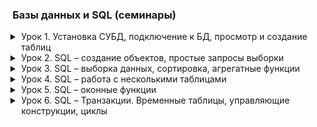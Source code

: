### Базы данных и SQL (семинары)

<details class="desc" data-name="lesson1"><summary>Урок 1. Установка СУБД, подключение к БД, просмотр и создание таблиц</summary>

[Работа во время семинара](lesson1/work.sql)\
[Домашнее задание](lesson1/homework.sql)

```text
1. Создайте таблицу с мобильными телефонами, используя графический интерфейс. Заполните БД данными
2. Выведите название, производителя и цену для товаров, количество которых превышает 2
3. Выведите весь ассортимент товаров марки “Samsung”
4. Выведите информацию о телефонах, где суммарный чек больше 100 000 и меньше 145 000**

*** С помощью регулярных выражений найти (можно использовать операторы “LIKE”, “RLIKE” для 4.3):
4.1. Товары, в которых есть упоминание "Iphone"
4.2. "Galaxy"
4.3. Товары, в которых есть ЦИФРЫ
4.4. Товары, в которых есть ЦИФРА "8"
```

</details>

<details class="desc" data-name="lesson2"><summary>Урок 2. SQL – создание объектов, простые запросы выборки</summary>

[Работа во время семинара](lesson2/work.sql)\
[Домашнее задание](lesson2/homework/homework.sql)

```text
1. Используя операторы языка SQL, создайте табличку “sales”. Заполните ее данными
2. Сгруппируйте значений количества в 3 сегмента — меньше 100, 100-300 и больше 300.
3. Создайте таблицу “orders”, заполните ее значениями. Покажите “полный” статус заказа, используя оператор CASE

Дополнительное задание к первым 2 урокам:
1. CRUD - операции на любом ЯП. Коннект с БД через С#, к примеру

Файл со скриптом прикреплен к материалам(interview.sql):
№1. Используя оператор ALTER TABLE, установите внешний ключ в одной из таблиц (clients-posts)
№2. Без оператора JOIN, верните заголовок публикации, текст с описанием, идентификатор клиента, опубликовавшего публикацию и логин данного клиента.
№3. Выполните поиск по публикациям, автором которых является клиент "Mikle".
```

</details>

<details class="desc" data-name="lesson3"><summary>Урок 3. SQL – выборка данных, сортировка, агрегатные функции</summary>

[Работа во время семинара](lesson3/work/)\
[Домашнее задание](lesson3/homework.sql)

```text
Отсортируйте данные по полю заработная плата (salary) в порядке: убывания; возрастания
Выведите 5 максимальных заработных плат (saraly)
Посчитайте суммарную зарплату (salary) по каждой специальности (роst)
Найдите кол-во сотрудников с специальностью (post) «Рабочий» в возрасте от 24 до 49 лет включительно.
Найдите количество специальностей
Выведите специальности, у которых средний возраст сотрудников меньше 30 лет

Доп:
Внутри каждой должности вывести ТОП-2 по ЗП (2 самых высокооплачиваемых сотрудника по ЗП внутри каждой должности)
Доп по базе данных для ВК(in progress):
....
-- Посчитать количество документов у каждого пользователя
-- Посчитать лайки для моих документов (моих медиа)
```

</details>

<details class="desc" data-name="lesson4"><summary>Урок 4. SQL – работа с несколькими таблицами</summary>

[Работа во время семинара](lesson4/work/work.sql)\
[Домашнее задание](lesson4/homework/homework.sql)

```text
Табличка: https://drive.google.com/file/d/1TZzW8ZlDdvIfDC9C46bUeILey6opQjdu/view?usp=share_link
Используя JOIN-ы, выполните следующие операции:
    Вывести всех котиков по магазинам по id (условие соединения shops.id = cats.shops_id)
    Вывести магазин, в котором продается кот “Мурзик” (попробуйте выполнить 2 способами)
    Вывести магазины, в которых НЕ продаются коты “Мурзик” и “Zuza”
Табличка (после слов “Последнее задание, таблица:”): https://drive.google.com/file/d/1TZzW8ZlDdvIfDC9C46bUeILey6opQjdu/view?usp=share_link
Вывести название и цену для всех анализов, которые продавались 5 февраля 2020 и всю следующую неделю.
Есть таблица анализов Analysis: (an_id — ID анализа; an_name — название анализа; an_cost — себестоимость анализа; an_price — розничная цена анализа; an_group — группа анализов.)
Есть таблица групп анализов Groups: (gr_id — ID группы; gr_name — название группы; gr_temp — температурный режим хранения.)
Есть таблица заказов Orders: (ord_id — ID заказа; ord_datetime — дата и время заказа; ord_an — ID анализа.)

Допы:
Табличка: https://drive.google.com/file/d/1PQn576YVakvlWrIgIjSP9YEf5id4cqYs/view?usp=sharing
1. Вывести на экран сколько машин каждого цвета для машин марок BMW и LADA
2. Вывести на экран марку авто и количество AUTO не этой марки

Допы к соц.сети:
Подсчитать общее количество лайков, которые получили пользователи младше 12 лет включительно.
Определить кто больше поставил лайков (всего): мужчины или женщины.
Вывести всех пользователей, которые не отправляли сообщения.
(по желанию)* Пусть задан некоторый пользователь. Из всех друзей этого пользователя найдите человека, который больше всех написал ему сообщений.
```

</details>

<details class="desc" data-name="lesson5"><summary>Урок 5. SQL – оконные функции</summary>

[Работа во время семинара](lesson5/work/work.sql)\
[Домашнее задание](lesson5/homework/homework.sql)

```text
Основное ДЗ (в презентации):
1. Создайте представление, в которое попадут автомобили стоимостью  до 25 000 долларов
2. Изменить в существующем представлении порог для стоимости: пусть цена будет до 30 000 долларов (используя оператор ALTER VIEW) 
3. Создайте представление, в котором будут только автомобили марки “Шкода” и “Ауди”

Добавьте новый столбец под названием «время до следующей станции». Чтобы получить это значение, мы вычитаем время станций
для пар смежных станций. Мы можем вычислить это значение без использования оконной функции SQL, но это может быть очень
сложно. Проще это сделать с помощью оконной функции LEAD . Эта функция сравнивает значения из одной строки со следующей
строкой, чтобы получить результат. В этом случае функция сравнивает значения в столбце «время» для станции со станцией
сразу после нее.

Доп:
Для скрипта, поставленного в прошлом уроке.
-- Получите друзей пользователя с id = 1
-- (решение задачи с помощью представления “друзья”)
-- Создайте представление, в котором будут выводится все сообщения, в которых принимал
-- участие пользователь с id = 1.
-- Получите список медиафайлов пользователя с количеством лайков(media m, likes l ,users u)
-- Получите количество групп у пользователей
1. Создайте представление, в которое попадет информация о пользователях (имя, фамилия, город и пол), которые не старше 20 лет.
2. Найдите кол-во, отправленных сообщений каждым пользователем и выведите ранжированный список пользователей, указав имя и фамилию пользователя, количество отправленных сообщений и место в рейтинге (первое место у пользователя с максимальным количеством сообщений) . (используйте DENSE_RANK)
3. Выберите все сообщения, отсортируйте сообщения по возрастанию даты отправления (created_at) и найдите разницу дат отправления между соседними сообщениями, получившегося списка. (используйте LEAD или LAG)
```

</details>

<details class="desc" data-name="lesson6"><summary>Урок 6. SQL – Транзакции. Временные таблицы, управляющие конструкции, циклы</summary>

[Работа во время семинара](lesson6/work/work.sql)\
[Домашнее задание](lesson6/homework/homework.sql)

```text
Основное ДЗ:
Создайте функцию, которая принимает кол-во сек и формат их в кол-во дней, часов, минут и секунд.
Пример: 123456 ->'1 days 10 hours 17 minutes 36 seconds '
Выведите только четные числа от 1 до 10 (Через цикл).
Пример: 2,4,6,8,10

Дополнительное задание: (для ВК: https://www.notion.so/c448e32ae1344f22b1deae7f42c8b57f)
Создать процедуру, которая решает следующую задачу
Выбрать для одного пользователя 5 пользователей в случайной комбинации, которые удовлетворяют хотя бы одному критерию:
а) из одного города
б) состоят в одной группе
в) друзья друзей

Создать функцию, вычисляющей коэффициент популярности пользователя (по количеству друзей)
Создайте хранимую функцию hello(), которая будет возвращать приветствие, в зависимости от текущего времени суток.
- с 6:00 до 12:00 функция должна возвращать фразу "Доброе утро",
- с 12:00 до 18:00 функция должна возвращать фразу "Добрый день",
- с 18:00 до 00:00 — "Добрый вечер",
- с 00:00 до 6:00 — "Доброй ночи".
(по желанию)* Создайте таблицу logs типа Archive. Пусть при каждом создании записи в таблицах users,
communities и messages в таблицу logs помещается время и дата создания записи, название таблицы,
идентификатор первичного ключа.
```

</details>

<details class="desc" style="display: none"><summary>Стили для IDE</summary>

<style>
.desc {
    margin: 0 0 0 1em;
    padding: 0 0 1em;
}
.desc summary {
    margin: 0 0 -1em;
    list-style-position: outside;
    cursor: pointer;
    
}
.desc pre {
    border: 1px solid #37b;
    margin: -1em 0 1.5em;
    padding: 0.3em 0.6em;
}
</style>

</details>